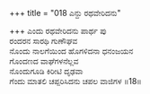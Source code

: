 +++
title = "018 ಎನ್ದು ರಥವೇರಿದನು"

+++
ಎಂದು ರಥವೇರಿದನು ಪಾರ್ಥ ಪು  
ರಂದರನ ಸಾರಥಿ ಗುಣೌಘವ  
ನೊಂದು ನಾಲಗೆಯಿಂದ ಹೊಗಳಿದನಾ ಧನಂಜಯನ   
ಗೊಂದಣದ ವಾಘೆಗಳನೆಲ್ಲವ  
ನೊಂದುಗೂಡಿ ಕಿರೀಟಿ ದೃಢವಾ  
ಗೆಂದು ಮಾತಲಿ ಚಪ್ಪರಿಸಿದನು ಚಪಲ ವಾಜಿಗಳ      ॥18॥